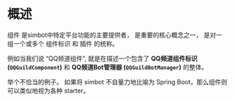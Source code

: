 # 概述

<tooltip term="组件"><control>组件</control></tooltip>
是simbot中特定平台功能的主要提供者，
是重要的核心概念之一，
是对一组一个或多个 
<tooltip term="组件标识"><control>组件标识</control></tooltip> 和 
<tooltip term="插件"><control>插件</control></tooltip>
的统称。

例如当我们说 “QQ频道组件”,
就是在描述一个包含了 **QQ频道组件标识 (`QQGuildComponent`)**
和 **QQ频道Bot管理器 (`QQGuildBotManager`)**
的整体。

<note>
举个不恰当的例子。
如果将 simbot 不自量力地比喻为 Spring Boot，那么组件则可以类似地视为各种 starter。
</note>

